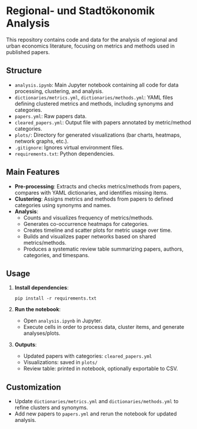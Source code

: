 # Regional- und Stadtökonomik Analysis

This repository contains code and data for the analysis of regional and urban economics literature, focusing on metrics and methods used in published papers.

## Structure

- `analysis.ipynb`: Main Jupyter notebook containing all code for data processing, clustering, and analysis.
- `dictionaries/metrics.yml`, `dictionaries/methods.yml`: YAML files defining clustered metrics and methods, including synonyms and categories.
- `papers.yml`: Raw papers data.
- `cleared_papers.yml`: Output file with papers annotated by metric/method categories.
- `plots/`: Directory for generated visualizations (bar charts, heatmaps, network graphs, etc.).
- `.gitignore`: Ignores virtual environment files.
- `requirements.txt`: Python dependencies.

## Main Features

- **Pre-processing**: Extracts and checks metrics/methods from papers, compares with YAML dictionaries, and identifies missing items.
- **Clustering**: Assigns metrics and methods from papers to defined categories using synonyms and names.
- **Analysis**: 
  - Counts and visualizes frequency of metrics/methods.
  - Generates co-occurrence heatmaps for categories.
  - Creates timeline and scatter plots for metric usage over time.
  - Builds and visualizes paper networks based on shared metrics/methods.
  - Produces a systematic review table summarizing papers, authors, categories, and timespans.

## Usage

1. **Install dependencies**:
   ```
   pip install -r requirements.txt
   ```

2. **Run the notebook**:
   - Open `analysis.ipynb` in Jupyter.
   - Execute cells in order to process data, cluster items, and generate analyses/plots.

3. **Outputs**:
   - Updated papers with categories: `cleared_papers.yml`
   - Visualizations: saved in `plots/`
   - Review table: printed in notebook, optionally exportable to CSV.

## Customization

- Update `dictionaries/metrics.yml` and `dictionaries/methods.yml` to refine clusters and synonyms.
- Add new papers to `papers.yml` and rerun the notebook for updated analysis.


